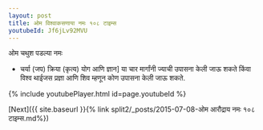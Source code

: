 ```yaml
---
layout: post
title: ओम विश्वाकसणाया नमः १०८ टाइम्स
youtubeId: Jf6jLv92MVU
---
```

 
 
 ओम चथुश पडल्या नमः  
 
 -  चर्या (जप) क्रिया (कृत्य) योग आणि ज्ञान] या चार मार्गांनी ज्याची उपासना केली जाऊ शकते किंवा विश्व थाईजस प्रज्ञा आणि शिव म्हणून कोण उपासना केली जाऊ शकते. 
 
  
 
  
 
 
 
 
 
 


{% include youtubePlayer.html id=page.youtubeId %}
 
[Next]({{ site.baseurl }}{% link  split2/_posts/2015-07-08-ओम आरौद्राय नमः १०८ टाइम्स.md%})
 

